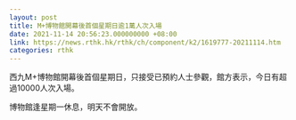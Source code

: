 ```yaml
---
layout: post
title: M+博物館開幕後首個星期日逾1萬人次入場
date: 2021-11-14 20:56:23.000000000 +08:00
link: https://news.rthk.hk/rthk/ch/component/k2/1619777-20211114.htm
categories: rthk
---
```


西九M+博物館開幕後首個星期日，只接受已預約人士參觀，館方表示，今日有超過10000人次入場。

博物館逢星期一休息，明天不會開放。
